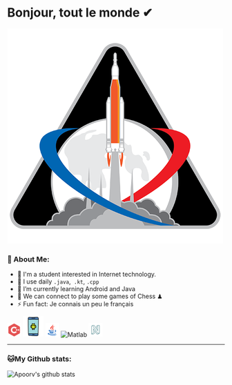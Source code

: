 # Bonjour, tout le monde ✔
![time-01](https://github.com/Gravity-Zero-o/Gravity-Zero-o/blob/main/images/time-01.png)

### 🤵 About Me:
- 🏦 I'm a student interested in Internet technology.
- 🤔 I use daily ```.java```,``` .kt```, ```.cpp```
- 🌱 I’m currently learning Android and Java
- 👯 We can connect to play some games of Chess ♟
- ⚡ Fun fact: Je connais un peu le français


![c++](https://github.com/Gravity-Zero-o/Gravity-Zero-o/blob/main/images/icons8_c%2B%2B_32.png)
![Android](https://github.com/Gravity-Zero-o/Gravity-Zero-o/blob/main/images/icons8_android_48.png) 
![Java](https://github.com/Gravity-Zero-o/Gravity-Zero-o/blob/main/images/icons8_java_32.png)
![Matlab](https://github.com/Gravity-Zero-o/Gravity-Zero-o/blob/main/images/icons8_matlab.ico)
![Neo4j](https://github.com/Gravity-Zero-o/Gravity-Zero-o/blob/main/images/neo4j_32.png)

---
### 🐱My Github stats:
![Apoorv's github stats](https://github-readme-stats.vercel.app/api?username=Gravity-Zero-o&show_icons=true&title_color=ffc857&icon_color=8ac926&text_color=daf7dc&bg_color=151515&hide=["stars"])
